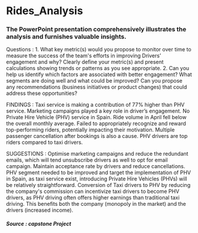 # Rides_Analysis
### The PowerPoint presentation comprehensively illustrates the analysis and furnishes valuable insights.

Questions : 1.	What key metric(s) would you propose to monitor over time to measure the success of the team's efforts in improving Drivers’ engagement and why? Clearly define your metric(s) and present calculations showing trends or patterns as you see appropriate. 2.	Can you help us identify which factors are associated with better engagement? What segments are doing well and what could be improved? Can you propose any recommendations (business initiatives or product changes) that could address these opportunities?

FINDINGS : Taxi service is making a contribution of 77% higher than PHV service. Marketing campaigns played a key role in driver’s engagement. No Private Hire Vehicle (PHV) service in Spain. Ride volume in April fell below the overall monthly average. Failed to appropriately recognize and reward top-performing riders, potentially impacting their motivation. Multiple passenger cancellation after bookings is also a cause. PHV drivers are top riders compared to taxi drivers.

SUGGESTIONS : Optimise marketing campaigns and reduce the redundant emails, which will tend unsubscribe drivers as well to opt for email campaign. Maintain acceptance rate by drivers and reduce cancellations. PHV segment needed to be improved and target the implementation of PHV  in Spain, as taxi service exist, introducing Private Hire Vehicles (PHVs) will be relatively straightforward. Conversion of Taxi drivers to PHV by reducing the company's commission can incentivize taxi drivers to become PHV drivers, as PHV driving often offers higher earnings than traditional taxi driving. This benefits both the company (monopoly in the market) and the drivers (increased income).

##### Source : capstone Project 

